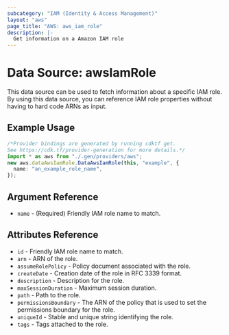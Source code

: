 ```yaml
---
subcategory: "IAM (Identity & Access Management)"
layout: "aws"
page_title: "AWS: aws_iam_role"
description: |-
  Get information on a Amazon IAM role
---
```


# Data Source: awsIamRole

This data source can be used to fetch information about a specific
IAM role. By using this data source, you can reference IAM role
properties without having to hard code ARNs as input.

## Example Usage

```typescript
/*Provider bindings are generated by running cdktf get.
See https://cdk.tf/provider-generation for more details.*/
import * as aws from "./.gen/providers/aws";
new aws.dataAwsIamRole.DataAwsIamRole(this, "example", {
  name: "an_example_role_name",
});

```

## Argument Reference

* `name` - (Required) Friendly IAM role name to match.

## Attributes Reference

* `id` - Friendly IAM role name to match.
* `arn` - ARN of the role.
* `assumeRolePolicy` - Policy document associated with the role.
* `createDate` - Creation date of the role in RFC 3339 format.
* `description` - Description for the role.
* `maxSessionDuration` - Maximum session duration.
* `path` - Path to the role.
* `permissionsBoundary` - The ARN of the policy that is used to set the permissions boundary for the role.
* `uniqueId` - Stable and unique string identifying the role.
* `tags` - Tags attached to the role.
